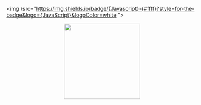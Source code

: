 <img /src="https://img.shields.io/badge/{Javascript}-{#ffff}?style=for-the-badge&logo={JavaScript}&logoColor=white
">
<p align="center">
  <img width="200" height="200" src="https://media.giphy.com/media/du3J3cXyzhj75IOgvA/giphy.gif">
</p>


